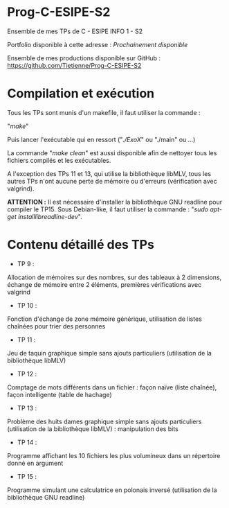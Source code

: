 # Prog-C-ESIPE-S2
Ensemble de mes TPs de C - ESIPE INFO 1 - S2

Portfolio disponible à cette adresse :
*Prochainement disponible*

Ensemble de mes productions disponible sur GitHub :
https://github.com/Tietienne/Prog-C-ESIPE-S2

# Compilation et exécution

Tous les TPs sont munis d'un makefile, il faut utiliser la commande :

"*make*"

Puis lancer l'exécutable qui en ressort ("*./ExoX*" ou "./main" ou ...)

La commande "*make clean*" est aussi disponible afin de nettoyer tous les fichiers compilés et les exécutables.

A l'exception des TPs 11 et 13, qui utilise la bibliothèque libMLV, tous les autres TPs n'ont aucune perte de mémoire ou d'erreurs (vérification avec valgrind).

**ATTENTION :** Il est nécessaire d'installer la bibliothèque GNU readline pour compiler le TP15. Sous Debian-like, il faut utiliser la commande : "*sudo apt-get installlibreadline-dev*".

# Contenu détaillé des TPs

- TP 9 :

Allocation de mémoires sur des nombres, sur des tableaux à 2 dimensions, échange de mémoire entre 2 éléments, premières vérifications avec valgrind

- TP 10 :

Fonction d'échange de zone mémoire générique, utilisation de listes chaînées pour trier des personnes

- TP 11 :

Jeu de taquin graphique simple sans ajouts particuliers (utilisation de la bibliothèque libMLV)

- TP 12 :

Comptage de mots différents dans un fichier : façon naïve (liste chaînée), façon intelligente (table de hachage)

- TP 13 :

Problème des huits dames graphique simple sans ajouts particuliers (utilisation de la bibliothèque libMLV) : manipulation des bits

- TP 14 :

Programme affichant les 10 fichiers les plus volumineux dans un répertoire donné en argument

- TP 15 :

Programme simulant une calculatrice en polonais inversé (utilisation de la bibliothèque GNU readline)

